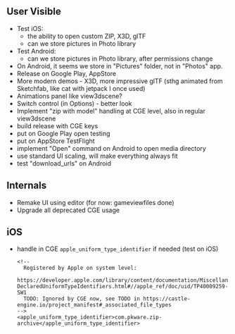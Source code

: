 ## User Visible

- Test iOS:
  - the ability to open custom ZIP, X3D, glTF
  - can we store pictures in Photo library
- Test Android:
  - can we store pictures in Photo library, after permissions change
- On Android, it seems we store in "Pictures" folder, not in "Photos" app.
- Release on Google Play, AppStore
- More modern demos - X3D, more impressive glTF (sthg animated from Sketchfab, like cat with jetpack I once used)
- Animations panel like view3dscene?
- Switch control (in Options) - better look
- Implement "zip with model" handling at CGE level, also in regular view3dscene
- build release with CGE keys
- put on Google Play open testing
- put on AppStore TestFlight
- implement "Open" command on Android to open media directory
- use standard UI scaling, will make everything always fit
- test "download_urls" on Android

## Internals

- Remake UI using editor (for now: gameviewfiles done)
- Upgrade all deprecated CGE usage

## iOS

- handle in CGE `apple_uniform_type_identifier` if needed (test on iOS)

      <!--
        Registered by Apple on system level:
        https://developer.apple.com/library/content/documentation/Miscellaneous/Reference/UTIRef/Articles/System-DeclaredUniformTypeIdentifiers.html#//apple_ref/doc/uid/TP40009259-SW1
        TODO: Ignored by CGE now, see TODO in https://castle-engine.io/project_manifest#_associated_file_types
      -->
      <apple_uniform_type_identifier>com.pkware.zip-archive</apple_uniform_type_identifier>
